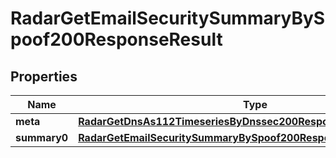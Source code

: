 

# RadarGetEmailSecuritySummaryBySpoof200ResponseResult


## Properties

| Name | Type | Description | Notes |
|------------ | ------------- | ------------- | -------------|
|**meta** | [**RadarGetDnsAs112TimeseriesByDnssec200ResponseResultMeta**](RadarGetDnsAs112TimeseriesByDnssec200ResponseResultMeta.md) |  |  |
|**summary0** | [**RadarGetEmailSecuritySummaryBySpoof200ResponseResultSummary0**](RadarGetEmailSecuritySummaryBySpoof200ResponseResultSummary0.md) |  |  |



